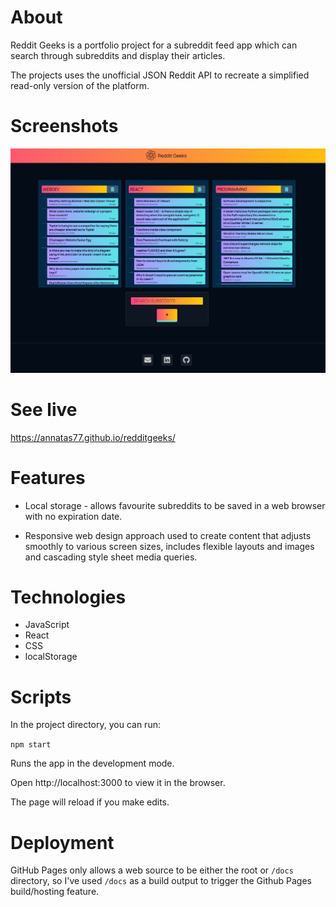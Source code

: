 # About

Reddit Geeks is a portfolio project for a subreddit feed app which can search through subreddits and display their articles. 

The projects uses the unofficial JSON Reddit API to recreate a simplified read-only version of the platform.


# Screenshots

![Screenshot of the Reddit Geeks ](./src/assets/Reddit%20Screenshot.JPG "Reddit Geeks")

# See live 
https://annatas77.github.io/redditgeeks/


# Features

+ Local storage - allows favourite subreddits to be saved in a web browser with no expiration date.

+ Responsive web design approach used to create content that adjusts smoothly to various screen sizes, includes flexible layouts and images and cascading style sheet media queries.


# Technologies

+ JavaScript
+ React
+ CSS
+ localStorage

# Scripts

In the project directory, you can run:

`npm start`

Runs the app in the development mode.

Open http://localhost:3000 to view it in the browser.

The page will reload if you make edits.

# Deployment

GitHub Pages only allows a web source to be either the root or <code>/docs</code> directory, so I've used <code>/docs</code> as a build output to trigger the Github Pages build/hosting feature.